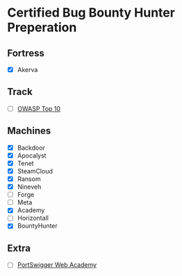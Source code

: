 # Certified Bug Bounty Hunter Preperation

## Fortress

- [x] Akerva

## Track

- [ ] [OWASP Top 10](https://app.hackthebox.com/tracks/OWASP-Top-10)

## Machines

- [x] Backdoor
- [x] Apocalyst
- [x] Tenet
- [x] SteamCloud
- [x] Ransom
- [x] Nineveh
- [ ] Forge
- [ ] Meta
- [x] Academy
- [ ] Horizontall
- [x] BountyHunter

## Extra
- [ ] [PortSwigger Web Academy](https://portswigger.net/web-security/all-labs)
